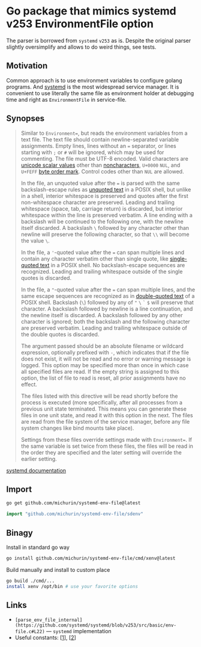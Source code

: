 # Go package that mimics systemd v253 EnvironmentFile option

The parser is borrowed from `systemd` `v253` as is. Despite the original parser slightly oversimplify and allows to do weird things, see tests.

## Motivation

Common approach is to use environment variables to configure golang programs. And [systemd](https://systemd.io/) is the most widespread service manager.
It is convenient to use literally the same file as environment holder at debugging time and right as `EnvironmentFile` in service-file.

## Synopses

> Similar to `Environment=`, but reads the environment variables from
a text file. The text file should contain newline-separated variable assignments. Empty lines, lines
without an `=` separator, or lines starting with `;` or
`#` will be ignored, which may be used for commenting. The file must be UTF-8
encoded. Valid characters are
[unicode scalar values](https://www.unicode.org/glossary/#unicode_scalar_value) other than
[noncharacters](https://www.unicode.org/glossary/#noncharacter), `U+0000` `NUL`, and
`U+FEFF` [byte order mark](https://www.unicode.org/glossary/#byte_order_mark).
Control codes other than `NUL` are allowed.
>
> In the file, an unquoted value after the `=` is parsed with the same backslash-escape
rules as
[unquoted text](https://pubs.opengroup.org/onlinepubs/9699919799/utilities/V3_chap02.html#tag_18_02_01)
in a POSIX shell, but unlike in a shell, interior whitespace is preserved and quotes after the
first non-whitespace character are preserved. Leading and trailing whitespace (space, tab, carriage return) is
discarded, but interior whitespace within the line is preserved verbatim. A line ending with a backslash will be
continued to the following one, with the newline itself discarded. A backslash
`\` followed by any character other than newline will preserve the following character, so that
`\\` will become the value `\`.
>
> In the file, a `'`-quoted value after the `=` can span multiple lines
and contain any character verbatim other than single quote, like
[single-quoted text](https://pubs.opengroup.org/onlinepubs/9699919799/utilities/V3_chap02.html#tag_18_02_02)
in a POSIX shell. No backslash-escape sequences are recognized. Leading and trailing whitespace
outside of the single quotes is discarded.
>
> In the file, a `"`-quoted value after the `=` can span multiple lines,
and the same escape sequences are recognized as in
[double-quoted text](https://pubs.opengroup.org/onlinepubs/9699919799/utilities/V3_chap02.html#tag_18_02_03)
of a POSIX shell. Backslash (`\`) followed by any of `"` `\` `` ` `` `$` will
preserve that character. A backslash followed by newline is a line continuation, and the newline itself is
discarded. A backslash followed by any other character is ignored; both the backslash and the following
character are preserved verbatim. Leading and trailing whitespace outside of the double quotes is
discarded.
>
> The argument passed should be an absolute filename or wildcard expression, optionally prefixed with
`-`, which indicates that if the file does not exist, it will not be read and no error or
warning message is logged. This option may be specified more than once in which case all specified files are
read. If the empty string is assigned to this option, the list of file to read is reset, all prior assignments
have no effect.
>
> The files listed with this directive will be read shortly before the process is executed (more
specifically, after all processes from a previous unit state terminated. This means you can generate these
files in one unit state, and read it with this option in the next. The files are read from the file
system of the service manager, before any file system changes like bind mounts take place).
>
> Settings from these files override settings made with `Environment=`. If the same
variable is set twice from these files, the files will be read in the order they are specified and the later
setting will override the earlier setting.

[systemd documentation](https://www.freedesktop.org/software/systemd/man/systemd.exec.html#EnvironmentFile=)

## Import

```sh
go get github.com/michurin/systemd-env-file@latest
```

```go
import "github.com/michurin/systemd-env-file/sdenv"
```

## Binagy

Install in standard go way

```sh
go install github.com/michurin/systemd-env-file/cmd/xenv@latest
```

Build manually and install to custom place

```sh
go build ./cmd/...
install xenv /opt/bin # use your favorite options
```

## Links

- `[parse_env_file_internal](https://github.com/systemd/systemd/blob/v253/src/basic/env-file.c#L22)` — `systemd` implementation
- Useful constants: [[1](https://github.com/systemd/systemd/blob/v253/src/basic/string-util.h#L13)], [[2](https://github.com/systemd/systemd/blob/v253/src/basic/escape.h#L15)]